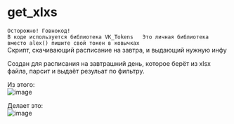 # get_xlxs
`Осторожно! Говнокод!`  
`В коде используется библиотека VK_Tokens  
Это личная библиотека вместо alex() пишите свой токен в ковычках`  
Скрипт, скачивающий расписание на завтра, и выдающий нужную инфу  

Создан для расписания на завтрашний день, которое берёт из xlsx файла, парсит и выдаёт резульат по фильтру.  
  
Из этого:  
![image](https://user-images.githubusercontent.com/40400854/131187371-bbe42cd6-745b-4ee0-88c8-1e891da8ae83.png)  
  
Делает это:  
![image](https://user-images.githubusercontent.com/40400854/131187438-54c44ebc-acb6-4aa7-81db-f39b6bca27c8.png)

